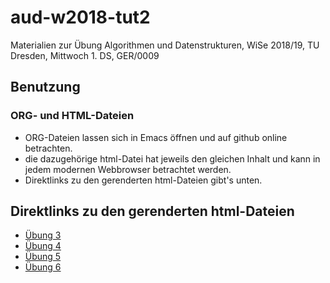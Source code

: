 # aud-w2018-tut2
Materialien zur Übung Algorithmen und Datenstrukturen, WiSe 2018/19, TU Dresden, Mittwoch 1. DS, GER/0009

## Benutzung

### ORG- und HTML-Dateien
* ORG-Dateien lassen sich in Emacs öffnen und auf github online betrachten.
* die dazugehörige html-Datei hat jeweils den gleichen Inhalt und kann in jedem modernen Webbrowser betrachtet werden.
* Direktlinks zu den gerenderten html-Dateien gibt's unten.

## Direktlinks zu den gerenderten html-Dateien
* [Übung 3](http://htmlpreview.github.io/?https://github.com/denki/aud-w2018-tut2/blob/master/tut03/sol03.html)
* [Übung 4](http://htmlpreview.github.io/?https://github.com/denki/aud-w2018-tut2/blob/master/tut04/sol04.html)
* [Übung 5](http://htmlpreview.github.io/?https://github.com/denki/aud-w2018-tut2/blob/master/tut05/sol05.html)
* [Übung 6](http://htmlpreview.github.io/?https://github.com/denki/aud-w2018-tut2/blob/master/tut06/sol06.html)
